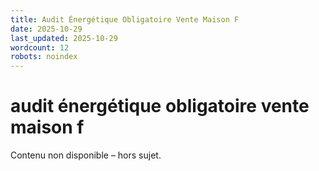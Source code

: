 ```yaml
---
title: Audit Énergétique Obligatoire Vente Maison F
date: 2025-10-29
last_updated: 2025-10-29
wordcount: 12
robots: noindex
---
```


# audit énergétique obligatoire vente maison f

Contenu non disponible – hors sujet.